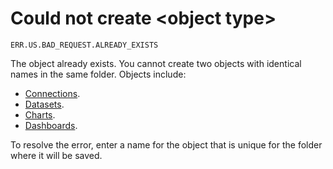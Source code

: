 # Could not create &lt;object type>

`ERR.US.BAD_REQUEST.ALREADY_EXISTS`

The object already exists. You cannot create two objects with identical names in the same folder.
Objects include:

* [Connections](../../concepts/connection.md).
* [Datasets](../../concepts/dataset/index.md).
* [Charts](../../concepts/chart/index.md).
* [Dashboards](../../concepts/dashboard.md).

To resolve the error, enter a name for the object that is unique for the folder where it will be saved.
